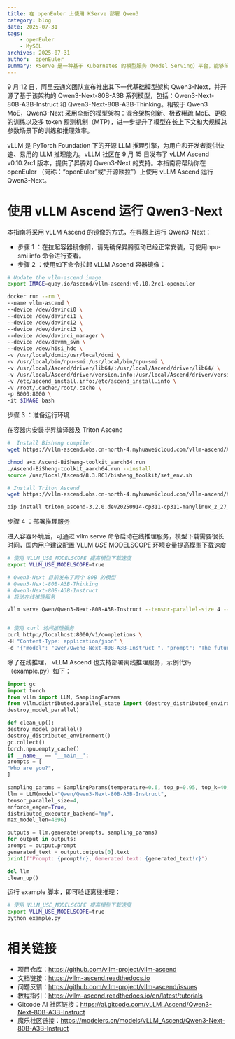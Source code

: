 ```yaml
---
title: 在 openEuler 上使用 KServe 部署 Qwen3
category: blog 
date: 2025-07-31
tags:
    - openEuler
    - MySQL
archives: 2025-07-31
author:  openEuler
summary: KServe 是一种基于 Kubernetes 的模型服务（Model Serving）平台，能够简化机器学习模型在生产环境中的部署和管理。通过标准化的接口和 CRD（自定义资源定义），KServe 支持多种主流推理后端（如 TensorFlow Serving、TorchServe、Triton Inference Server 及 Hugging Face Server），适用于各类深度学习模型的在线推理服务。本文将演示如何在 OpenAtom openEuler（简称“openEuler”）操作系统上部署并使用 KServe，进行 Hugging Face Qwen3 模型的文本生成任务。
---
```


9 月 12 日，阿里云通义团队宣布推出其下一代基础模型架构 Qwen3-Next，并开源了基于该架构的 Qwen3-Next-80B-A3B 系列模型，包括：Qwen3-Next-80B-A3B-Instruct 和 Qwen3-Next-80B-A3B-Thinking。相较于 Qwen3 MoE，Qwen3-Next 采用全新的模型架构：混合架构创新、极致稀疏 MoE、更稳的训练以及多 token 预测机制（MTP），进一步提升了模型在长上下文和大规模总参数场景下的训练和推理效率。

vLLM 是 PyTorch Foundation 下的开源 LLM 推理引擎，为用户和开发者提供快速、易用的 LLM 推理能力。vLLM 社区在 9 月 15 日发布了 vLLM Ascend v0.10.2rc1 版本，提供了昇腾对 Qwen3-Next 的支持。本指南将帮助你在 openEuler （简称：“openEuler”或“开源欧拉”）上使用 vLLM Ascend 运行 Qwen3-Next。

# 使用 vLLM Ascend 运行 Qwen3-Next

本指南将采用 vLLM Ascend 的镜像的方式，在昇腾上运行 Qwen3-Next：

- 步骤 1 ：在拉起容器镜像前，请先确保昇腾驱动已经正常安装，可使用npu-smi info 命令进行查看。
- 步骤 2 ：使用如下命令拉起 vLLM Ascend 容器镜像：

```bash
# Update the vllm-ascend image
export IMAGE=quay.io/ascend/vllm-ascend:v0.10.2rc1-openeuler

docker run --rm \
--name vllm-ascend \
--device /dev/davinci0 \
--device /dev/davinci1 \
--device /dev/davinci2 \
--device /dev/davinci3 \
--device /dev/davinci_manager \
--device /dev/devmm_svm \
--device /dev/hisi_hdc \
-v /usr/local/dcmi:/usr/local/dcmi \
-v /usr/local/bin/npu-smi:/usr/local/bin/npu-smi \
-v /usr/local/Ascend/driver/lib64/:/usr/local/Ascend/driver/lib64/ \
-v /usr/local/Ascend/driver/version.info:/usr/local/Ascend/driver/version.info \
-v /etc/ascend_install.info:/etc/ascend_install.info \
-v /root/.cache:/root/.cache \
-p 8000:8000 \
-it $IMAGE bash
```

步骤 3 ：准备运行环境

在容器内安装毕昇编译器及 Triton Ascend

```bash
#  Install Bisheng compiler
wget https://vllm-ascend.obs.cn-north-4.myhuaweicloud.com/vllm-ascend/Ascend-BiSheng-toolkit_aarch64.run

chmod a+x Ascend-BiSheng-toolkit_aarch64.run
./Ascend-BiSheng-toolkit_aarch64.run --install
source /usr/local/Ascend/8.3.RC1/bisheng_toolkit/set_env.sh

# Install Triton Ascend
wget https://vllm-ascend.obs.cn-north-4.myhuaweicloud.com/vllm-ascend/triton_ascend-3.2.0.dev20250914-cp311-cp311-manylinux_2_27_aarch64.manylinux_2_28_aarch64.whl

pip install triton_ascend-3.2.0.dev20250914-cp311-cp311-manylinux_2_27_aarch64.manylinux_2_28_aarch64.whl
```

步骤 4 ：部署推理服务

进入容器环境后，可通过 vllm serve 命令启动在线推理服务，模型下载需要很长时间，国内用户建议配置 VLLM _USE_ MODELSCOPE 环境变量提高模型下载速度

```bash
# 使用 VLLM_USE_MODELSCOPE 提高模型下载速度
export VLLM_USE_MODELSCOPE=true

# Qwen3-Next 目前发布了两个 80B 的模型
# Qwen3-Next-80B-A3B-Thinking
# Qwen3-Next-80B-A3B-Instruct
# 启动在线推理服务

vllm serve Qwen/Qwen3-Next-80B-A3B-Instruct --tensor-parallel-size 4 --enforce-eager


# 使用 curl 访问推理服务
curl http://localhost:8000/v1/completions \
-H "Content-Type: application/json" \
-d '{"model": "Qwen/Qwen3-Next-80B-A3B-Instruct ", "prompt": "The future of AI is", "max_tokens": 5, "temperature": 0}' | python3 -m json.tool
```

除了在线推理， vLLM Ascend 也支持部署离线推理服务，示例代码（example.py）如下：

```python
import gc
import torch
from vllm import LLM, SamplingParams
from vllm.distributed.parallel_state import (destroy_distributed_environment,
destroy_model_parallel)

def clean_up():
destroy_model_parallel()
destroy_distributed_environment()
gc.collect()
torch.npu.empty_cache()
if __name__ == '__main__':
prompts = [
"Who are you?",
]

sampling_params = SamplingParams(temperature=0.6, top_p=0.95, top_k=40, max_tokens=32)
llm = LLM(model="Qwen/Qwen3-Next-80B-A3B-Instruct",
tensor_parallel_size=4,
enforce_eager=True,
distributed_executor_backend="mp",
max_model_len=4096)

outputs = llm.generate(prompts, sampling_params)
for output in outputs:
prompt = output.prompt
generated_text = output.outputs[0].text
print(f"Prompt: {prompt!r}, Generated text: {generated_text!r}")

del llm
clean_up()
```

运行 example 脚本，即可验证离线推理：

```bash
# 使用 VLLM_USE_MODELSCOPE 提高模型下载速度
export VLLM_USE_MODELSCOPE=true
python example.py
```


# 相关链接

- 项目仓库：https://github.com/vllm-project/vllm-ascend
- 文档链接：https://vllm-ascend.readthedocs.io
- 问题反馈：https://github.com/vllm-project/vllm-ascend/issues
- 教程指引：https://vllm-ascend.readthedocs.io/en/latest/tutorials
- Gitcode AI 社区链接：https://ai.gitcode.com/vLLM_Ascend/Qwen3-Next-80B-A3B-Instruct
- 魔乐社区链接：https://modelers.cn/models/vLLM_Ascend/Qwen3-Next-80B-A3B-Instruct
